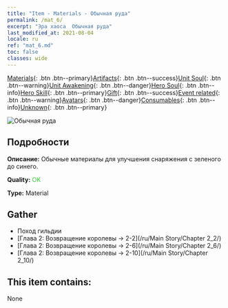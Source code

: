 ```yaml
---
title: "Item - Materials - Обычная руда"
permalink: /mat_6/
excerpt: "Эра хаоса  Обычная руда"
last_modified_at: 2021-08-04
locale: ru
ref: "mat_6.md"
toc: false
classes: wide
---
```

 [Materials](/ItemsRU/){: .btn .btn--primary}[Artifacts](/ItemsRU/Artifacts/){: .btn .btn--success}[Unit Soul](/ItemsRU/UnitSoul/){: .btn .btn--warning}[Unit Awakening](/ItemsRU/UnitAwakening/){: .btn .btn--danger}[Hero Soul](/ItemsRU/HeroSoul/){: .btn .btn--info}[Hero Skill](/ItemsRU/HeroSkill/){: .btn .btn--primary}[Gift](/ItemsRU/Gift/){: .btn .btn--success}[Event related](/ItemsRU/Events/){: .btn .btn--warning}[Avatars](/ItemsRU/Avatars/){: .btn .btn--danger}[Consumables](/ItemsRU/Consumables/){: .btn .btn--info}[Unknown](/ItemsRU/Unknown/){: .btn .btn--primary}

 ![Обычная руда](/images/t/i_cailiao_kuangshi1.png)

## Подробности
 **Описание:** Обычные материалы для улучшения снаряжения c зеленого до синего.

 **Quality:** <span style="color: #32CD32">OK</span>

 **Type:** Material

## Gather

*    Поход гильдии 
*    [Глава 2: Возвращение королевы -> 2-2](/ru/Main Story/Chapter 2_2/) 
*    [Глава 2: Возвращение королевы -> 2-6](/ru/Main Story/Chapter 2_6/) 
*    [Глава 2: Возвращение королевы -> 2-10](/ru/Main Story/Chapter 2_10/) 

## This item contains:

  None

